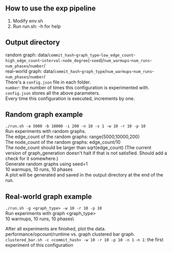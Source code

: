 ## How to use the exp pipeline
1. Modify env.sh
2. Run run.sh: -h for help

## Output directory
random graph: data/`commit_hash`-`graph_type`-`low_edge_count`-`high_edge_count`-`interval-node_degree`(-`seed`)/`num_warmups`-`num_runs`-`num_phases`/`number`/\
real-world graph: data/`commit_hash`-`graph_type`/`num_warmups`-`num_runs`-`num_phases`/`number`/\
There's a `config.json` file in each folder.\
`number`: the number of times this configuration is experimented with.\
`config.json` stores all the above parameters.\
Every time this configuration is executed, <number> increments by one.

## Random graph example
`./run.sh -a 5000 -b 10000 -i 200 -n 10 -s 1 -w 10 -r 10 -p 10`\
Run experiments with random graphs.\
The edge_count of the random graphs: range(5000,10000,200)\
The node_count of the random graphs: edge_count/10\
The node_count should be larger than sqrt(edge_count) (The current version of graph_generation doesn't halt if that is not satisfied. Should add a check for it somewhere.)\
Generate random graphs using seed=1\
10 warmups, 10 runs, 10 phases\
A plot will be generated and saved in the output directory at the end of the run.

## Real-world graph example
`./run.sh -g <graph_type> -w 10 -r 10 -p 10`\
Run experiments with graph <graph_type>\
10 warmups, 10 runs, 10 phases\

After all experiments are finished, plot the data.
performance/opcount/runtime vs. graph clustered bar graph.
`clustered_bar.sh -c <commit_hash> -w 10 -r 10 -p 10 -n 1`
`-n 1`: the first experiment of this configuration
